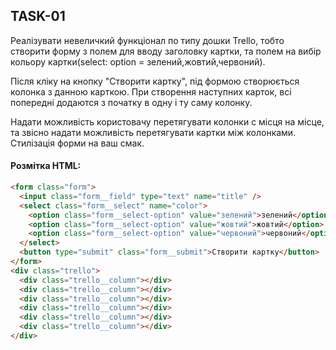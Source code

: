 ## TASK-01

Реалізувати невеличкий функціонал по типу дошки Trello, тобто створити форму з полем для вводу заголовку картки, та полем на вибір кольору картки(select: option = зелений,жовтий,червоний).

Після кліку на кнопку "Створити картку", під формою створюється колонка з данною карткою.
При створення наступних карток, всі попередні додаются з початку в одну і ту саму колонку.

Надати можливість користовачу перетягувати колонки с місця на місце, та звісно надати можливість перетягувати картки між колонками.
Стилізація форми на ваш смак.

#### Розмітка HTML:

```html
<form class="form">
  <input class="form__field" type="text" name="title" />
  <select class="form__select" name="color">
    <option class="form__select-option" value="зелений">зелений</option>
    <option class="form__select-option" value="жовтий">жовтий</option>
    <option class="form__select-option" value="червоний">червоний</option>
  </select>
  <button type="submit" class="form__submit">Створити картку</button>
</form>
<div class="trello">
  <div class="trello__column"></div>
  <div class="trello__column"></div>
  <div class="trello__column"></div>
  <div class="trello__column"></div>
  <div class="trello__column"></div>
  <div class="trello__column"></div>
</div>
```
